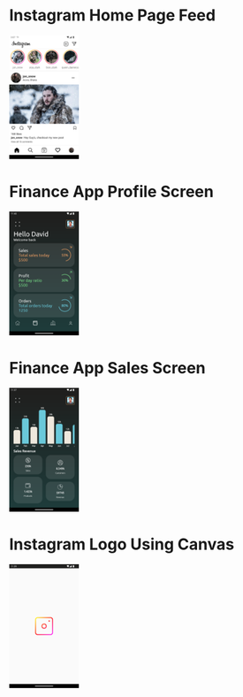 # Instagram Home Page Feed
<img src="https://github.com/sonu0011/compose-samples/blob/master/blob/InstagramMainFeed.png" width="25%">

# Finance App Profile Screen
<img src="https://github.com/sonu0011/compose-samples/blob/master/blob/FinanceAppProfileScreen.png" width="25%">

# Finance App Sales Screen
<img src="https://github.com/sonu0011/compose-samples/blob/master/blob/Sales_screen.png" width="25%">

# Instagram Logo Using Canvas
<img src="https://github.com/sonu0011/compose-samples/blob/master/blob/InstagramLogo.png" width="25%">
